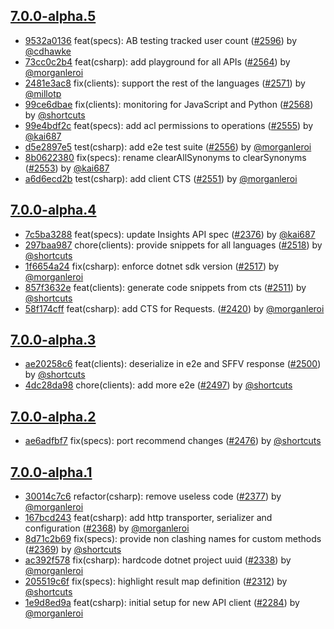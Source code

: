 ## [7.0.0-alpha.5](https://github.com/algolia/algoliasearch-client-csharp/compare/7.0.0-alpha.4...7.0.0-alpha.5)

- [9532a0136](https://github.com/algolia/api-clients-automation/commit/9532a0136) feat(specs): AB testing tracked user count ([#2596](https://github.com/algolia/api-clients-automation/pull/2596)) by [@cdhawke](https://github.com/cdhawke/)
- [73cc0c2b4](https://github.com/algolia/api-clients-automation/commit/73cc0c2b4) feat(csharp): add playground for all APIs ([#2564](https://github.com/algolia/api-clients-automation/pull/2564)) by [@morganleroi](https://github.com/morganleroi/)
- [2481e3ac8](https://github.com/algolia/api-clients-automation/commit/2481e3ac8) fix(clients): support the rest of the languages ([#2571](https://github.com/algolia/api-clients-automation/pull/2571)) by [@millotp](https://github.com/millotp/)
- [99ce6dbae](https://github.com/algolia/api-clients-automation/commit/99ce6dbae) fix(clients): monitoring for JavaScript and Python ([#2568](https://github.com/algolia/api-clients-automation/pull/2568)) by [@shortcuts](https://github.com/shortcuts/)
- [99e4bdf2c](https://github.com/algolia/api-clients-automation/commit/99e4bdf2c) feat(specs): add acl permissions to operations ([#2555](https://github.com/algolia/api-clients-automation/pull/2555)) by [@kai687](https://github.com/kai687/)
- [d5e2897e5](https://github.com/algolia/api-clients-automation/commit/d5e2897e5) test(csharp): add e2e test suite ([#2556](https://github.com/algolia/api-clients-automation/pull/2556)) by [@morganleroi](https://github.com/morganleroi/)
- [8b0622380](https://github.com/algolia/api-clients-automation/commit/8b0622380) fix(specs): rename clearAllSynonyms to clearSynonyms ([#2553](https://github.com/algolia/api-clients-automation/pull/2553)) by [@kai687](https://github.com/kai687/)
- [a6d6ecd2b](https://github.com/algolia/api-clients-automation/commit/a6d6ecd2b) test(csharp): add client CTS ([#2551](https://github.com/algolia/api-clients-automation/pull/2551)) by [@morganleroi](https://github.com/morganleroi/)

## [7.0.0-alpha.4](https://github.com/algolia/algoliasearch-client-csharp/compare/7.0.0-alpha.3...7.0.0-alpha.4)

- [7c5ba3288](https://github.com/algolia/api-clients-automation/commit/7c5ba3288) feat(specs): update Insights API spec ([#2376](https://github.com/algolia/api-clients-automation/pull/2376)) by [@kai687](https://github.com/kai687/)
- [297baa987](https://github.com/algolia/api-clients-automation/commit/297baa987) chore(clients): provide snippets for all languages ([#2518](https://github.com/algolia/api-clients-automation/pull/2518)) by [@shortcuts](https://github.com/shortcuts/)
- [1f6654a24](https://github.com/algolia/api-clients-automation/commit/1f6654a24) fix(csharp): enforce dotnet sdk version ([#2517](https://github.com/algolia/api-clients-automation/pull/2517)) by [@morganleroi](https://github.com/morganleroi/)
- [857f3632e](https://github.com/algolia/api-clients-automation/commit/857f3632e) feat(clients): generate code snippets from cts ([#2511](https://github.com/algolia/api-clients-automation/pull/2511)) by [@shortcuts](https://github.com/shortcuts/)
- [58f174cff](https://github.com/algolia/api-clients-automation/commit/58f174cff) feat(csharp): add CTS for Requests. ([#2420](https://github.com/algolia/api-clients-automation/pull/2420)) by [@morganleroi](https://github.com/morganleroi/)

## [7.0.0-alpha.3](https://github.com/algolia/algoliasearch-client-csharp/compare/7.0.0-alpha.2...7.0.0-alpha.3)

- [ae20258c6](https://github.com/algolia/api-clients-automation/commit/ae20258c6) feat(clients): deserialize in e2e and SFFV response ([#2500](https://github.com/algolia/api-clients-automation/pull/2500)) by [@shortcuts](https://github.com/shortcuts/)
- [4dc28da98](https://github.com/algolia/api-clients-automation/commit/4dc28da98) chore(clients): add more e2e ([#2497](https://github.com/algolia/api-clients-automation/pull/2497)) by [@shortcuts](https://github.com/shortcuts/)

## [7.0.0-alpha.2](https://github.com/algolia/algoliasearch-client-csharp/compare/7.0.0-alpha.1...7.0.0-alpha.2)

- [ae6adfbf7](https://github.com/algolia/api-clients-automation/commit/ae6adfbf7) fix(specs): port recommend changes ([#2476](https://github.com/algolia/api-clients-automation/pull/2476)) by [@shortcuts](https://github.com/shortcuts/)

## [7.0.0-alpha.1](https://github.com/algolia/algoliasearch-client-csharp/compare/7.0.0-alpha.0...7.0.0-alpha.1)

- [30014c7c6](https://github.com/algolia/api-clients-automation/commit/30014c7c6) refactor(csharp): remove useless code ([#2377](https://github.com/algolia/api-clients-automation/pull/2377)) by [@morganleroi](https://github.com/morganleroi/)
- [167bcd243](https://github.com/algolia/api-clients-automation/commit/167bcd243) feat(csharp): add http transporter, serializer and configuration ([#2368](https://github.com/algolia/api-clients-automation/pull/2368)) by [@morganleroi](https://github.com/morganleroi/)
- [8d71c2b69](https://github.com/algolia/api-clients-automation/commit/8d71c2b69) fix(specs): provide non clashing names for custom methods ([#2369](https://github.com/algolia/api-clients-automation/pull/2369)) by [@shortcuts](https://github.com/shortcuts/)
- [ac392f578](https://github.com/algolia/api-clients-automation/commit/ac392f578) fix(csharp): hardcode dotnet project uuid ([#2338](https://github.com/algolia/api-clients-automation/pull/2338)) by [@morganleroi](https://github.com/morganleroi/)
- [205519c6f](https://github.com/algolia/api-clients-automation/commit/205519c6f) fix(specs): highlight result map definition ([#2312](https://github.com/algolia/api-clients-automation/pull/2312)) by [@shortcuts](https://github.com/shortcuts/)
- [1e9d8ed9a](https://github.com/algolia/api-clients-automation/commit/1e9d8ed9a) feat(csharp): initial setup for new API client ([#2284](https://github.com/algolia/api-clients-automation/pull/2284)) by [@morganleroi](https://github.com/morganleroi/)

